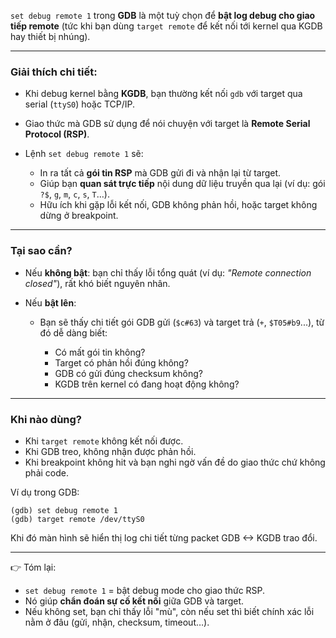 `set debug remote 1` trong **GDB** là một tuỳ chọn để **bật log debug cho giao tiếp remote** (tức khi bạn dùng `target remote` để kết nối tới kernel qua KGDB hay thiết bị nhúng).

---

### Giải thích chi tiết:

* Khi debug kernel bằng **KGDB**, bạn thường kết nối `gdb` với target qua serial (`ttyS0`) hoặc TCP/IP.
* Giao thức mà GDB sử dụng để nói chuyện với target là **Remote Serial Protocol (RSP)**.
* Lệnh `set debug remote 1` sẽ:

  * In ra tất cả **gói tin RSP** mà GDB gửi đi và nhận lại từ target.
  * Giúp bạn **quan sát trực tiếp** nội dung dữ liệu truyền qua lại (ví dụ: gói `?$`, `g`, `m`, `c`, `s`, `T`…).
  * Hữu ích khi gặp lỗi kết nối, GDB không phản hồi, hoặc target không dừng ở breakpoint.

---

### Tại sao cần?

* Nếu **không bật**: bạn chỉ thấy lỗi tổng quát (ví dụ: *"Remote connection closed"*), rất khó biết nguyên nhân.
* Nếu **bật lên**:

  * Bạn sẽ thấy chi tiết gói GDB gửi (`$c#63`) và target trả (`+`, `$T05#b9`...), từ đó dễ dàng biết:

    * Có mất gói tin không?
    * Target có phản hồi đúng không?
    * GDB có gửi đúng checksum không?
    * KGDB trên kernel có đang hoạt động không?

---

### Khi nào dùng?

* Khi `target remote` không kết nối được.
* Khi GDB treo, không nhận được phản hồi.
* Khi breakpoint không hit và bạn nghi ngờ vấn đề do giao thức chứ không phải code.

Ví dụ trong GDB:

```gdb
(gdb) set debug remote 1
(gdb) target remote /dev/ttyS0
```

Khi đó màn hình sẽ hiển thị log chi tiết từng packet GDB <-> KGDB trao đổi.

---

👉 Tóm lại:

* `set debug remote 1` = bật debug mode cho giao thức RSP.
* Nó giúp **chẩn đoán sự cố kết nối** giữa GDB và target.
* Nếu không set, bạn chỉ thấy lỗi "mù", còn nếu set thì biết chính xác lỗi nằm ở đâu (gửi, nhận, checksum, timeout…).
